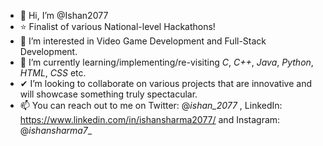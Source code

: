- 👋 Hi, I’m @Ishan2077
- ⭐ Finalist of various National-level Hackathons!
- 👀 I’m interested in Video Game Development and Full-Stack Development.
- 🌱 I’m currently learning/implementing/re-visiting _C_, _C++_, _Java_, _Python_, _HTML_, _CSS_ etc.
- ✔ I’m looking to collaborate on various projects that are innovative and will showcase something truly spectacular.
- 📫 You can reach out to me on Twitter: @_ishan_2077_ , LinkedIn: https://www.linkedin.com/in/ishansharma2077/ and Instagram: @_ishansharma7__

<!---
Ishan2077/Ishan2077 is a ✨ special ✨ repository because its `README.md` (this file) appears on your GitHub profile.
You can click the Preview link to take a look at your changes.
--->
